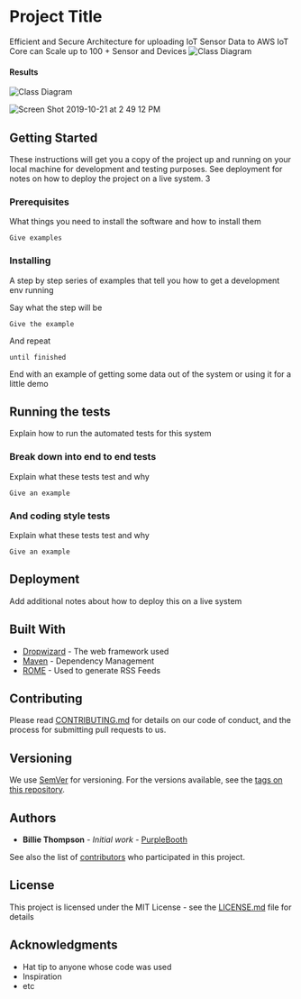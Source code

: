 # Project Title

Efficient and Secure Architecture for uploading IoT Sensor Data to AWS IoT Core can Scale up to 100 + Sensor and Devices
![Class Diagram ](https://user-images.githubusercontent.com/39345855/67233717-c5b36300-f411-11e9-92ed-ea5d2653fcd6.png)


#### Results
![Class Diagram ](https://user-images.githubusercontent.com/39345855/67233717-c5b36300-f411-11e9-92ed-ea5d2653fcd6.png)

![Screen Shot 2019-10-21 at 2 49 12 PM](https://user-images.githubusercontent.com/39345855/67233886-0f9c4900-f412-11e9-9700-a5df98423ae7.png)



## Getting Started

These instructions will get you a copy of the project up and running on your local machine for development and testing purposes. See deployment for notes on how to deploy the project on a live system.
3
### Prerequisites

What things you need to install the software and how to install them

```
Give examples
```

### Installing

A step by step series of examples that tell you how to get a development env running

Say what the step will be

```
Give the example
```

And repeat

```
until finished
```

End with an example of getting some data out of the system or using it for a little demo

## Running the tests

Explain how to run the automated tests for this system

### Break down into end to end tests

Explain what these tests test and why

```
Give an example
```

### And coding style tests

Explain what these tests test and why

```
Give an example
```

## Deployment

Add additional notes about how to deploy this on a live system

## Built With

* [Dropwizard](http://www.dropwizard.io/1.0.2/docs/) - The web framework used
* [Maven](https://maven.apache.org/) - Dependency Management
* [ROME](https://rometools.github.io/rome/) - Used to generate RSS Feeds

## Contributing

Please read [CONTRIBUTING.md](https://gist.github.com/PurpleBooth/b24679402957c63ec426) for details on our code of conduct, and the process for submitting pull requests to us.

## Versioning

We use [SemVer](http://semver.org/) for versioning. For the versions available, see the [tags on this repository](https://github.com/your/project/tags). 

## Authors

* **Billie Thompson** - *Initial work* - [PurpleBooth](https://github.com/PurpleBooth)

See also the list of [contributors](https://github.com/your/project/contributors) who participated in this project.

## License

This project is licensed under the MIT License - see the [LICENSE.md](LICENSE.md) file for details

## Acknowledgments

* Hat tip to anyone whose code was used
* Inspiration
* etc
